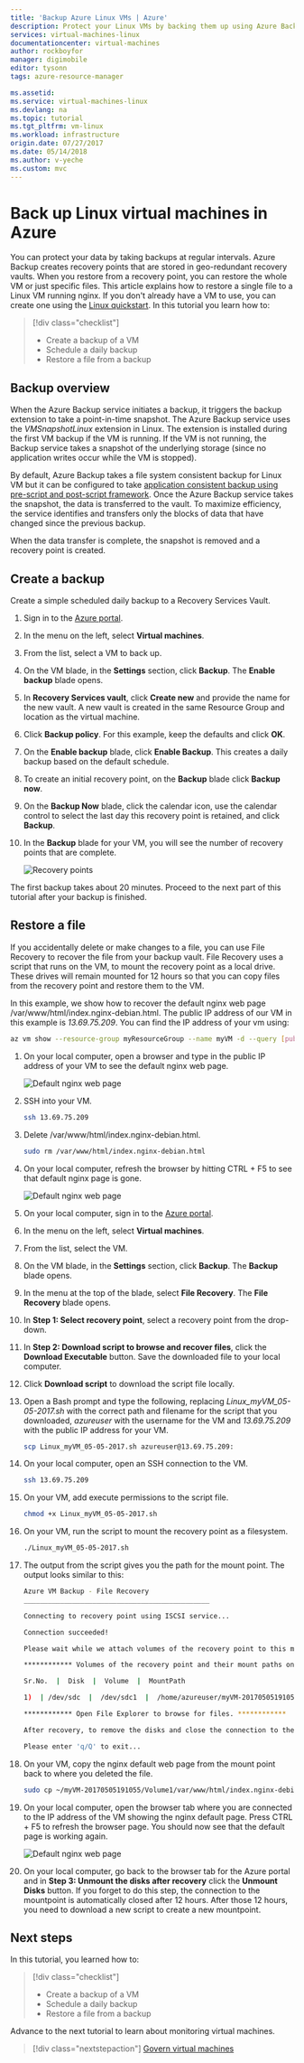 ```yaml
---
title: 'Backup Azure Linux VMs | Azure'
description: Protect your Linux VMs by backing them up using Azure Backup.
services: virtual-machines-linux
documentationcenter: virtual-machines
author: rockboyfor
manager: digimobile
editor: tysonn
tags: azure-resource-manager

ms.assetid: 
ms.service: virtual-machines-linux
ms.devlang: na
ms.topic: tutorial
ms.tgt_pltfrm: vm-linux
ms.workload: infrastructure
origin.date: 07/27/2017
ms.date: 05/14/2018
ms.author: v-yeche
ms.custom: mvc
---
```

# Back up Linux  virtual machines in Azure

You can protect your data by taking backups at regular intervals. Azure Backup creates recovery points that are stored in geo-redundant recovery vaults. When you restore from a recovery point, you can restore the whole VM or just specific files. This article explains how to restore a single file to a Linux VM running nginx. If you don't already have a VM to use, you can create one using the [Linux quickstart](quick-create-cli.md). In this tutorial you learn how to:

> [!div class="checklist"]
> * Create a backup of a VM
> * Schedule a daily backup
> * Restore a file from a backup

## Backup overview

When the Azure Backup service initiates a backup, it triggers the backup extension to take a point-in-time snapshot. The Azure Backup service uses the _VMSnapshotLinux_ extension in Linux. The extension is installed during the first VM backup if the VM is running. If the VM is not running, the Backup service takes a snapshot of the underlying storage (since no application writes occur while the VM is stopped).

By default, Azure Backup takes a file system consistent backup for Linux VM but it can be configured to take [application consistent backup using pre-script and post-script framework](/backup/backup-azure-linux-app-consistent). 
Once the Azure Backup service takes the snapshot, the data is transferred to the vault. To maximize efficiency, the service identifies and transfers only the blocks of data that have changed since the previous backup.

When the data transfer is complete, the snapshot is removed and a recovery point is created.

## Create a backup
Create a simple scheduled daily backup to a Recovery Services Vault. 

1. Sign in to the [Azure portal](https://portal.azure.cn/).
2. In the menu on the left, select **Virtual machines**. 
3. From the list, select a VM to back up.
4. On the VM blade, in the **Settings** section, click **Backup**. The **Enable backup** blade opens.
5. In **Recovery Services vault**, click **Create new** and provide the name for the new vault. A new vault is created in the same Resource Group and location as the virtual machine.
6. Click **Backup policy**. For this example, keep the defaults and click **OK**.
7. On the **Enable backup** blade, click **Enable Backup**. This creates a daily backup based on the default schedule.
10. To create an initial recovery point, on the **Backup** blade click **Backup now**.
11. On the **Backup Now** blade, click the calendar icon, use the calendar control to select the last day this recovery point is retained, and click **Backup**.
12. In the **Backup** blade for your VM, you will see the number of recovery points that are complete.

    ![Recovery points](./media/tutorial-backup-vms/backup-complete.png)

The first backup takes about 20 minutes. Proceed to the next part of this tutorial after your backup is finished.

## Restore a file

If you accidentally delete or make changes to a file, you can use File Recovery to recover the file from your backup vault. File Recovery uses a script that runs on the VM, to mount the recovery point as a local drive. These drives will remain mounted for 12 hours so that you can copy files from the recovery point and restore them to the VM.  

In this example, we show how to recover the default nginx web page /var/www/html/index.nginx-debian.html. The public IP address of our VM in this example is *13.69.75.209*. You can find the IP address of your vm using:

 ```bash 
 az vm show --resource-group myResourceGroup --name myVM -d --query [publicIps] --o tsv
 ```

1. On your local computer, open a browser and type in the public IP address of your VM to see the default nginx web page.

    ![Default nginx web page](./media/tutorial-backup-vms/nginx-working.png)

1. SSH into your VM.

    ```bash
    ssh 13.69.75.209
    ```
2. Delete /var/www/html/index.nginx-debian.html.

    ```bash
    sudo rm /var/www/html/index.nginx-debian.html
    ```

4. On your local computer, refresh the browser by hitting CTRL + F5 to see that default nginx page is gone.

    ![Default nginx web page](./media/tutorial-backup-vms/nginx-broken.png)

1. On your local computer, sign in to the [Azure portal](https://portal.azure.cn/).
6. In the menu on the left, select **Virtual machines**. 
7. From the list, select the VM.
8. On the VM blade, in the **Settings** section, click **Backup**. The **Backup** blade opens. 
9. In the menu at the top of the blade, select **File Recovery**. The **File Recovery** blade opens.
10. In **Step 1: Select recovery point**, select a recovery point from the drop-down.
11. In **Step 2: Download script to browse and recover files**, click the **Download Executable** button. Save the downloaded file to your local computer.
7. Click **Download script** to download the script file locally.
8. Open a Bash prompt and type the following, replacing *Linux_myVM_05-05-2017.sh* with the correct path and filename for the script that you downloaded, *azureuser* with the username for the VM and *13.69.75.209* with the public IP address for your VM.

    ```bash
    scp Linux_myVM_05-05-2017.sh azureuser@13.69.75.209:
    ```

9. On your local computer, open an SSH connection to the VM.

    ```bash
    ssh 13.69.75.209
    ```

10. On your VM, add execute permissions to the script file.

    ```bash
    chmod +x Linux_myVM_05-05-2017.sh
    ```

11. On your VM, run the script to mount the recovery point as a filesystem.

    ```bash
    ./Linux_myVM_05-05-2017.sh
    ```

12. The output from the script gives you the path for the mount point. The output looks similar to this:

    ```bash
    Azure VM Backup - File Recovery
    ______________________________________________

    Connecting to recovery point using ISCSI service...

    Connection succeeded!

    Please wait while we attach volumes of the recovery point to this machine...

    ************ Volumes of the recovery point and their mount paths on this machine ************

    Sr.No.  |  Disk  |  Volume  |  MountPath 

    1)  | /dev/sdc  |  /dev/sdc1  |  /home/azureuser/myVM-20170505191055/Volume1

    ************ Open File Explorer to browse for files. ************

    After recovery, to remove the disks and close the connection to the recovery point, please click 'Unmount Disks' in step 3 of the portal.

    Please enter 'q/Q' to exit...
    ```

12. On your VM, copy the nginx default web page from the mount point back to where you deleted the file.

    ```bash
    sudo cp ~/myVM-20170505191055/Volume1/var/www/html/index.nginx-debian.html /var/www/html/
    ```

17. On your local computer, open the browser tab where you are connected to the IP address of the VM showing the nginx default page. Press CTRL + F5 to refresh the browser page. You should now see that the default page is working again.

    ![Default nginx web page](./media/tutorial-backup-vms/nginx-working.png)

18. On your local computer, go back to the browser tab for the Azure portal and in **Step 3: Unmount the disks after recovery** click the **Unmount Disks** button. If you forget to do this step, the connection to the mountpoint is automatically closed after 12 hours. After those 12 hours, you need to download a new script to create a new mountpoint.

## Next steps

In this tutorial, you learned how to:

> [!div class="checklist"]
> * Create a backup of a VM
> * Schedule a daily backup
> * Restore a file from a backup

Advance to the next tutorial to learn about monitoring virtual machines.

> [!div class="nextstepaction"]
> [Govern virtual machines](tutorial-govern-resources.md)

<!--Update_Description: wording update, update link -->